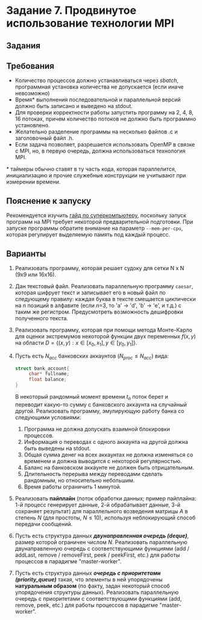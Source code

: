 # Задание 7. Продвинутое использование технологии MPI

## Задания

## Требования

+ Количество процессов должно устанавливаться через *sbatch*, программная установка количества не допускается (если иначе невозможно)
+ Время* выполнения последовательной и параллельной версий должно быть записано и выведено на stdout.
+ Для проверки корректности работы запустить программу на 2, 4, 8, 16 потоках, причем количество потоков не должно быть программно установлено.
+ Желательно разделение программы на несколько файлов .c и заголовочный файл .h.
+ Если задача позволяет, разрешается использовать OpenMP в связке с MPI, но, в первую очередь, должна использоваться технология MPI.

\* таймеры обычно ставят в ту часть кода, которая параллелится, инициализацию и прочие служебные конструкции не учитывают при измерении времени.

## Пояснение к запуску

Рекомендуется изучить [гайд по суперкомпьютеру](supercomputer-guide.md), поскольку запуск программ на MPI требует некоторой предварительной подготовки. При запуске программы обратите внимание на параметр ```--mem-per-cpu```, которая регулирует выделяемую память под каждый процесс.

## Варианты

1. Реализовать программу, которая решает судоку для сетки N x N (9x9 или 16x16).
2. Дан текстовый файл. Реализовать параллельную программу ```caesar```, которая шифрует текст и записывает его в новый файл по следующему правилу: каждая буква в тексте смещается циклически на *n* позиций в алфавите (если *n*=3, то 'a' -> 'd', 'b' -> 'e', и т.д.) с таким же регистром. Предусмотреть возможность дешифровки полученного текста.
3. Реализовать программу, которая при помощи метода Монте-Карло для оценки экстремумов некоторой функции двух переменных $f(x, y)$ на области $D = \{(x, y): x \in [x_0, x_1], y \in [y_0, y_1]\}$.
4. Пусть есть $N_{acc}$ банковских аккаунтов ($N_{proc} \leq N_{acc}$) вида:

   ```c
   struct bank_account{
        char* fullname;
        float balance;
   }
   ```

   В некоторый рандомный момент времени *$t_n$* поток берет и переводит какую-то сумму с банковского аккаунта на случайный другой. Реализовать программу, эмулирующую работу банка со следующими условиями:
   1. Программа не должна допускать взаимной блокировки процессов.
   2. Информация о переводах с одного аккаунта на другой должна быть выведены на stdout.
   3. Общая сумма денег на всех аккаунтах не должна изменяться со временем и должна выводится с некоторой регулярностью.
   4. Баланс на банковском аккаунте не должен быть отрицательным.
   5. Длительность перерыва между переводами сделать рандомным, но относительно небольшим.
   6. Время работы ограничить 1 минутой.
5. Реализовать **пайплайн** (поток обработки данных; пример пайплайна: 1-й процесс генерирует данные, 2-й обрабатывает данные, 3-й сохраняет результат) для параллельного возведения матрицы $A$ в степень $N$ (для простоты, $N \leq 10$), используя неблокирующий способ передачи сообщений.
6. Пусть есть структура данных ***двунаправленная очередь (deque)***, размер которой ограничен числом *N*. Реализовать параллельную двунаправленную очередь с соответствующими функциями (add / addLast, remove / removeFirst, peek / peekFirst, etc.) для работы процессов в парадигме  "master-worker".
7. Пусть есть структура данных ***очередь с приоритетами (priority_queue)*** такая, что элементы в ней упорядочены **натуральным образом** (по факту, задан некоторый способ упорядочения структуры данных). Реализовать параллельную очередь с приоритетами с cоответствующими функциями (add, remove, peek, etc.) для работы процессов в парадигме "master-worker".

